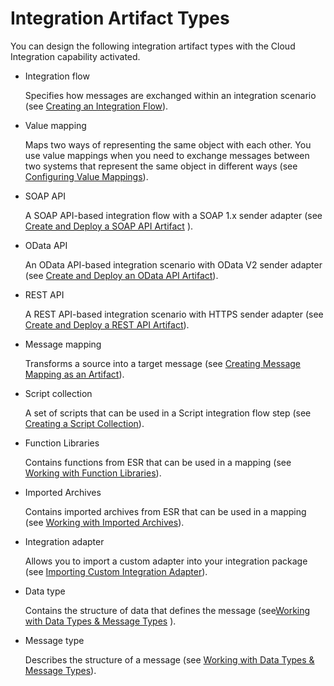 <!-- loiobf932e05ece44c4d8911770074441278 -->

# Integration Artifact Types

You can design the following integration artifact types with the Cloud Integration capability activated.

-   Integration flow

    Specifies how messages are exchanged within an integration scenario \(see [Creating an Integration Flow](creating-an-integration-flow-da53d93.md)\).

-   Value mapping

    Maps two ways of representing the same object with each other. You use value mappings when you need to exchange messages between two systems that represent the same object in different ways \(see [Configuring Value Mappings](configuring-value-mappings-6c8847f.md)\).

-   SOAP API

    A SOAP API-based integration flow with a SOAP 1.x sender adapter \(see [Create and Deploy a SOAP API Artifact](create-and-deploy-a-soap-api-artifact-1a439af.md) \).

-   OData API

    An OData API-based integration scenario with OData V2 sender adapter \(see [Create and Deploy an OData API Artifact](create-and-deploy-an-odata-api-artifact-8bc912d.md)\).

-   REST API

    A REST API-based integration scenario with HTTPS sender adapter \(see [Create and Deploy a REST API Artifact](create-and-deploy-a-rest-api-artifact-fec774c.md)\).

-   Message mapping

    Transforms a source into a target message \(see [Creating Message Mapping as an Artifact](creating-message-mapping-as-an-artifact-1d52a7b.md)\).

-   Script collection

    A set of scripts that can be used in a Script integration flow step \(see [Creating a Script Collection](creating-a-script-collection-824bff0.md)\).

-   Function Libraries

    Contains functions from ESR that can be used in a mapping \(see [Working with Function Libraries](working-with-function-libraries-dd8c30d.md)\).

-   Imported Archives

    Contains imported archives from ESR that can be used in a mapping \(see [Working with Imported Archives](working-with-imported-archives-e00e81d.md)\).

-   Integration adapter

    Allows you to import a custom adapter into your integration package \(see [Importing Custom Integration Adapter](importing-custom-integration-adapter-482286e.md)\).

-   Data type

    Contains the structure of data that defines the message \(see[Working with Data Types & Message Types](working-with-data-types-message-types-cf1d397.md) \).

-   Message type

    Describes the structure of a message \(see [Working with Data Types & Message Types](working-with-data-types-message-types-cf1d397.md)\).


